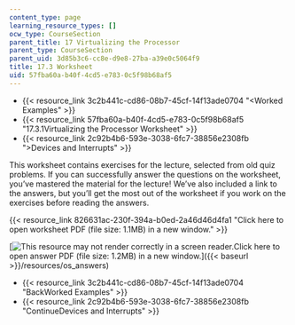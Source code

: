 ```yaml
---
content_type: page
learning_resource_types: []
ocw_type: CourseSection
parent_title: 17 Virtualizing the Processor
parent_type: CourseSection
parent_uid: 3d85b3c6-cc8e-d9e8-27ba-a39e0c5064f9
title: 17.3 Worksheet
uid: 57fba60a-b40f-4cd5-e783-0c5f98b68af5
---
```


*   {{< resource_link 3c2b441c-cd86-08b7-45cf-14f13ade0704 "\<Worked Examples" >}}
*   {{< resource_link 57fba60a-b40f-4cd5-e783-0c5f98b68af5 "17.3.1Virtualizing the Processor Worksheet" >}}
*   {{< resource_link 2c92b4b6-593e-3038-6fc7-38856e2308fb "\>Devices and Interrupts" >}}

This worksheet contains exercises for the lecture, selected from old quiz problems. If you can successfully answer the questions on the worksheet, you’ve mastered the material for the lecture! We’ve also included a link to the answers, but you’ll get the most out of the worksheet if you work on the exercises before reading the answers.

{{< resource_link 826631ac-230f-394a-b0ed-2a46d46d4fa1 "Click here to open worksheet PDF (file size: 1.1MB) in a new window." >}}

[![This resource may not render correctly in a screen reader.](/images/inacessible.gif)Click here to open answer PDF (file size: 1.2MB) in a new window.]({{< baseurl >}}/resources/os_answers)

*   {{< resource_link 3c2b441c-cd86-08b7-45cf-14f13ade0704 "BackWorked Examples" >}}
*   {{< resource_link 2c92b4b6-593e-3038-6fc7-38856e2308fb "ContinueDevices and Interrupts" >}}